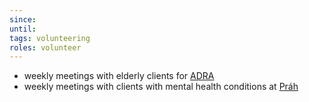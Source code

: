 ```yaml
---
since: 
until: 
tags: volunteering
roles: volunteer
---
```

- weekly meetings with elderly clients for [ADRA](https://adra.cz/jak-pomahame/dobrovolnictvi/brno/)
- weekly meetings with clients with mental health conditions at [Práh](https://adra.cz/jak-pomahame/dobrovolnictvi/brno/)